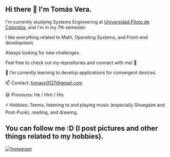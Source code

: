 ## Hi there 👋 I'm Tomás Vera.
I'm currently studying Systems Engineering at [Universidad Piloto de Colombia](https://www.unipiloto.edu.co), and I'm in my 7th semester.

I like everything related to Math, Operating Systems, and Front-end development.

Always looking for new challenges.

Feel free to check out my repositories and connect with me! 🚀

🌱 I’m currently learning to develop applications for convergent devices.

📫 Contact: tomasv0127@gmail.com

😄 Pronouns: He / Him / His

⚡ Hobbies: Tennis, listening to and playing music (especially Shoegaze and Post-Punk), reading, and drawing.

## You can follow me :D (I post pictures and other things related to my hobbies).
[![Instagram](https://img.shields.io/badge/Instagram-E4405F?style=for-the-badge&logo=instagram&logoColor=white)](https://www.instagram.com/tomas_vera_27/)


